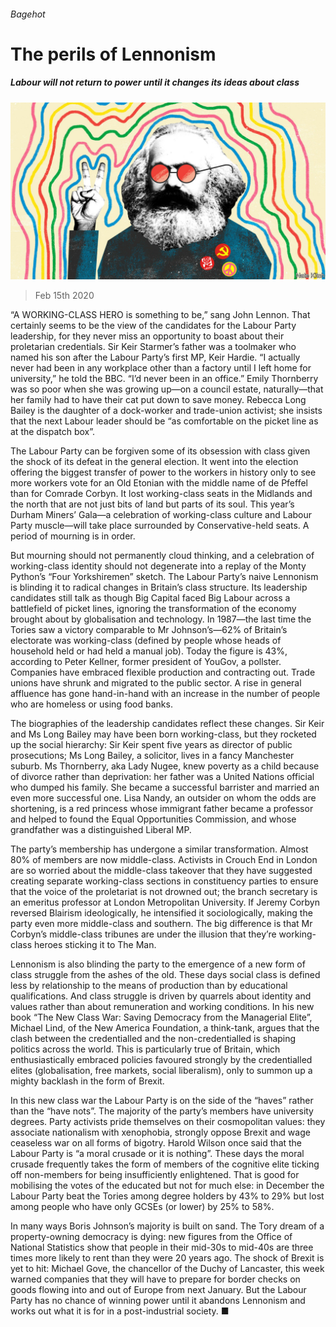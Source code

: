 ###### Bagehot

# The perils of Lennonism 

##### Labour will not return to power until it changes its ideas about class 

![image](images/20200215_BRD000_0.jpg) 

> Feb 15th 2020 

“A  WORKING-CLASS HERO is something to be,” sang John Lennon. That certainly seems to be the view of the candidates for the Labour Party leadership, for they never miss an opportunity to boast about their proletarian credentials. Sir Keir Starmer’s father was a toolmaker who named his son after the Labour Party’s first MP, Keir Hardie. “I actually never had been in any workplace other than a factory until I left home for university,” he told the BBC. “I’d never been in an office.” Emily Thornberry was so poor when she was growing up—on a council estate, naturally—that her family had to have their cat put down to save money. Rebecca Long Bailey is the daughter of a dock-worker and trade-union activist; she insists that the next Labour leader should be “as comfortable on the picket line as at the dispatch box”.

The Labour Party can be forgiven some of its obsession with class given the shock of its defeat in the general election. It went into the election offering the biggest transfer of power to the workers in history only to see more workers vote for an Old Etonian with the middle name of de Pfeffel than for Comrade Corbyn. It lost working-class seats in the Midlands and the north that are not just bits of land but parts of its soul. This year’s Durham Miners’ Gala—a celebration of working-class culture and Labour Party muscle—will take place surrounded by Conservative-held seats. A period of mourning is in order.


But mourning should not permanently cloud thinking, and a celebration of working-class identity should not degenerate into a replay of the Monty Python’s “Four Yorkshiremen” sketch. The Labour Party’s naive Lennonism is blinding it to radical changes in Britain’s class structure. Its leadership candidates still talk as though Big Capital faced Big Labour across a battlefield of picket lines, ignoring the transformation of the economy brought about by globalisation and technology. In 1987—the last time the Tories saw a victory comparable to Mr Johnson’s—62% of Britain’s electorate was working-class (defined by people whose heads of household held or had held a manual job). Today the figure is 43%, according to Peter Kellner, former president of YouGov, a pollster. Companies have embraced flexible production and contracting out. Trade unions have shrunk and migrated to the public sector. A rise in general affluence has gone hand-in-hand with an increase in the number of people who are homeless or using food banks.

The biographies of the leadership candidates reflect these changes. Sir Keir and Ms Long Bailey may have been born working-class, but they rocketed up the social hierarchy: Sir Keir spent five years as director of public prosecutions; Ms Long Bailey, a solicitor, lives in a fancy Manchester suburb. Ms Thornberry, aka Lady Nugee, knew poverty as a child because of divorce rather than deprivation: her father was a United Nations official who dumped his family. She became a successful barrister and married an even more successful one. Lisa Nandy, an outsider on whom the odds are shortening, is a red princess whose immigrant father became a professor and helped to found the Equal Opportunities Commission, and whose grandfather was a distinguished Liberal MP.

The party’s membership has undergone a similar transformation. Almost 80% of members are now middle-class. Activists in Crouch End in London are so worried about the middle-class takeover that they have suggested creating separate working-class sections in constituency parties to ensure that the voice of the proletariat is not drowned out; the branch secretary is an emeritus professor at London Metropolitan University. If Jeremy Corbyn reversed Blairism ideologically, he intensified it sociologically, making the party even more middle-class and southern. The big difference is that Mr Corbyn’s middle-class tribunes are under the illusion that they’re working-class heroes sticking it to The Man.

Lennonism is also blinding the party to the emergence of a new form of class struggle from the ashes of the old. These days social class is defined less by relationship to the means of production than by educational qualifications. And class struggle is driven by quarrels about identity and values rather than about remuneration and working conditions. In his new book “The New Class War: Saving Democracy from the Managerial Elite”, Michael Lind, of the New America Foundation, a think-tank, argues that the clash between the credentialled and the non-credentialled is shaping politics across the world. This is particularly true of Britain, which enthusiastically embraced policies favoured strongly by the credentialled elites (globalisation, free markets, social liberalism), only to summon up a mighty backlash in the form of Brexit.

In this new class war the Labour Party is on the side of the “haves” rather than the “have nots”. The majority of the party’s members have university degrees. Party activists pride themselves on their cosmopolitan values: they associate nationalism with xenophobia, strongly oppose Brexit and wage ceaseless war on all forms of bigotry. Harold Wilson once said that the Labour Party is “a moral crusade or it is nothing”. These days the moral crusade frequently takes the form of members of the cognitive elite ticking off non-members for being insufficiently enlightened. That is good for mobilising the votes of the educated but not for much else: in December the Labour Party beat the Tories among degree holders by 43% to 29% but lost among people who have only GCSEs (or lower) by 25% to 58%.

In many ways Boris Johnson’s majority is built on sand. The Tory dream of a property-owning democracy is dying: new figures from the Office of National Statistics show that people in their mid-30s to mid-40s are three times more likely to rent than they were 20 years ago. The shock of Brexit is yet to hit: Michael Gove, the chancellor of the Duchy of Lancaster, this week warned companies that they will have to prepare for border checks on goods flowing into and out of Europe from next January. But the Labour Party has no chance of winning power until it abandons Lennonism and works out what it is for in a post-industrial society. ■


